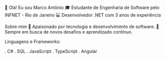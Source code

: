 👋 Olá! Eu sou Marco Antônio
🎓 Estudante de Engenharia de Software pelo INFNET - Rio de Janeiro
💻 Desenvolvedor .NET com 3 anos de experiência


Sobre mim
🔧 Apaixonado por tecnologia e desenvolvimento de software.
🚀 Sempre em busca de novos desafios e aprendizado contínuo.

Linguagens e Frameworks:

. C#
. SQL
. JavaScript
. TypeScript
. Angular



